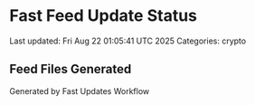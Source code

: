 # Fast Feed Update Status
Last updated: Fri Aug 22 01:05:41 UTC 2025
Categories: crypto

## Feed Files Generated

Generated by Fast Updates Workflow
